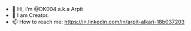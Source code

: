 - 👋 Hi, I’m @DK004 a.k.a Arpit 
- 👀 I am Creator.
- 📫 How to reach me: https://in.linkedin.com/in/arpit-alkari-18b037203

<!---
DK004/DK004 is a ✨ special ✨ repository because its `README.md` (this file) appears on your GitHub profile.
You can click the Preview link to take a look at your changes.
--->
